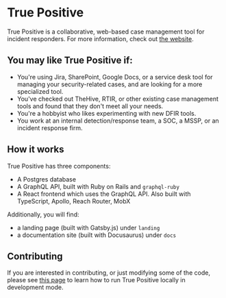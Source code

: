 # True Positive

True Positive is a collaborative, web-based case management tool for incident responders. For more information, check
out [the website](https://truepositive.app).

## You may like True Positive if:

- You're using Jira, SharePoint, Google Docs, or a service desk tool for managing your security-related cases, and are looking for a more specialized tool.
- You've checked out TheHive, RTIR, or other existing case management tools and found that they don't meet all your needs.
- You're a hobbyist who likes experimenting with new DFIR tools.
- You work at an internal detection/response team, a SOC, a MSSP, or an incident response firm.

## How it works

True Positive has three components:

- A Postgres database
- A GraphQL API, built with Ruby on Rails and `graphql-ruby`
- A React frontend which uses the GraphQL API. Also built with TypeScript, Apollo, Reach Router, MobX

Additionally, you will find:
- a landing page (built with Gatsby.js) under `landing`
- a documentation site (built with Docusaurus) under `docs`

## Contributing

If you are interested in contributing, or just modifying some of the code, please see [this page](CONTRIBUTING.md) to
learn how to run True Positive locally in development mode.